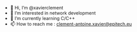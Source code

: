 - 👋 Hi, I’m @xavierclement
- 👀 I’m interested in network development
- 🌱 I’m currently learning C/C++
- 📫 How to reach me : clement-antoine.xavier@epitech.eu
<!---
xavierclement/xavierclement is a ✨ special ✨ repository because its `README.md` (this file) appears on your GitHub profile.
You can click the Preview link to take a look at your changes.
--->
